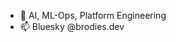
- 👀 AI, ML-Ops, Platform Engineering
- 📫 Bluesky @brodies.dev

<!---
brodies-dev/brodies-dev is a ✨ special ✨ repository because its `README.md` (this file) appears on your GitHub profile.
You can click the Preview link to take a look at your changes.
--->
